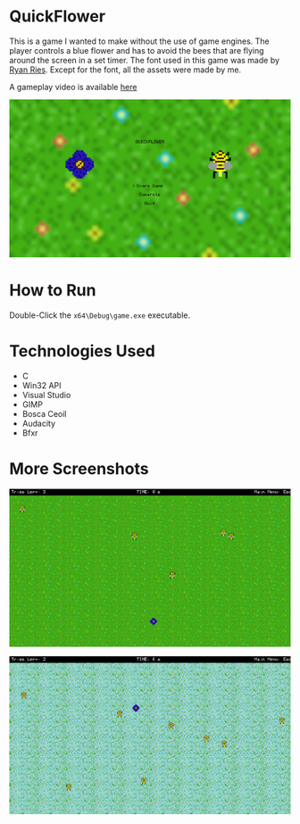 # QuickFlower

This is a game I wanted to make without the use of game engines. The player controls a blue flower and has to avoid the bees that are flying around the screen in a set timer. The font used in this game was made by [Ryan Ries](https://github.com/ryanries). Except for the font, all the assets were made by me.

A gameplay video is available [here](https://youtu.be/UYTEnszqbYk)

![menu](/readme_imgs/menu.png)

# How to Run

Double-Click the <code>x64\Debug\game.exe</code> executable.

# Technologies Used

- C
- Win32 API
- Visual Studio
- GIMP
- Bosca Ceoil
- Audacity
- Bfxr

# More Screenshots

![1](/readme_imgs/1.png)

![2](/readme_imgs/2.png)